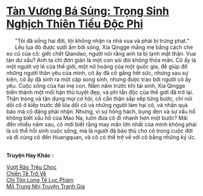 <a href="https://truyentiki.com/tan-vuong-ba-sung-trong-sinh-nghich-thien-tieu-doc-phi.33572/" title="Tàn Vương Bá Sủng: Trọng Sinh Nghịch Thiên Tiểu Độc Phi"><h1>Tàn Vương Bá Sủng: Trọng Sinh Nghịch Thiên Tiểu Độc Phi</h1></a><div style="display:table"><img align="right" style="float: left; padding: 10px;" src="https://truyentiki.com/images/story/200x260/33572.jpg" alt="">"Tôi đã sống hai đời, tôi không nhận ra nhà vua và phải bị trừng phạt." Lều lụa đỏ được sưởi ấm bởi sóng, Xia Qingge mắng mẹ bằng cách che eo cũ của cô: giết chết Qiandao, người nói rằng anh ta bị lạnh mặt thận. Vua tàn dư xấu? Anh ta chỉ đơn giản là một con sói đói không thỏa mãn. Cô ấy là một người vợ lẽ của thế giới, một nữ hoàng của một quốc gia, để giúp đỡ những người thân yêu của mình, cô ấy đã cố gắng hết sức, nhưng sau sự kiện, cô ấy đã sinh ra một cặp song sinh, nhưng được trao bởi người cô ấy yêu. Cuộc sống của hai mẹ con. Năm năm trước khi tái sinh, Xia Qingge biến thành một mối hận thù tuyệt đẹp, và phi tần độc của thế giới đã trở lại. Thận trọng và tận dụng mọi cơ hội, cô cẩn thận sắp xếp từng bước, chỉ nói dối cô ở kiếp trước để lừa dối cô và những người làm hại cô, và nhận quả báo mà cô đáng phải nhận. Nhưng, vì sự hống hách, bụng đen và sự xấu hổ không biết xấu hổ của Mao Na, luôn đưa cô đi nhanh hơn một bước? Mãi đến nhiều năm sau, cô mới biết rằng may mắn lớn nhất của mình không phải là có thể hồi sinh cuộc sống, mà là người đã báo thù cho cô trong cuộc đời và đi cùng cô đến Huangquan, và cô có thể trở về với cô bằng những ký ức.</div><p><br><b>Truyện Hay Khác :</b></p><a href="https://truyentiki.com/vuot-rao-treu-choc.33571/" alt="Vượt Rào Trêu Chọc">Vượt Rào Trêu Chọc</a><br/><a href="https://github.com/nownovels/top500/tree/master/truyenhay/33786/" alt="Chiến Tế Trở Về">Chiến Tế Trở Về</a><br/><a href="https://github.com/nownovels/top500/tree/master/truyenhay/33945/" alt="Chí Tôn Long Tế Lục Phàm">Chí Tôn Long Tế Lục Phàm</a><br/><a href="https://medium.com/@hoangminhquan16819844/m%E1%BB%97-trung-nh%E1%BB%8B-truy%E1%BB%87n-tranh-gia-490ba5466e7b" alt="Mỗ Trung Nhị Truyện Tranh Gia">Mỗ Trung Nhị Truyện Tranh Gia</a><br/>